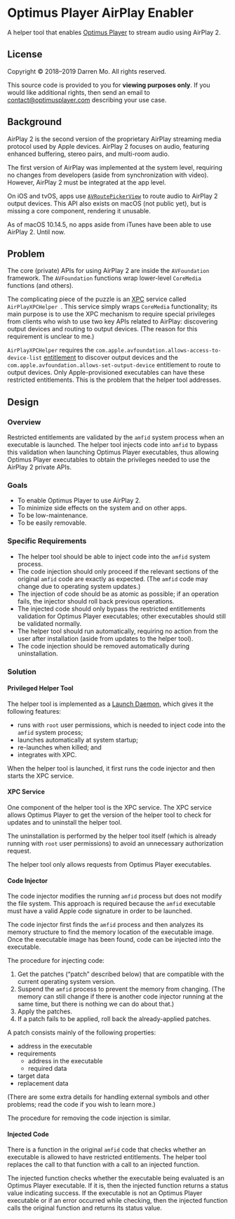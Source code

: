 # Optimus Player AirPlay Enabler

A helper tool that enables [Optimus Player](https://www.optimusplayer.com/) to stream audio using AirPlay 2.

## License

Copyright © 2018–2019 Darren Mo. All rights reserved.

This source code is provided to you for **viewing purposes only**. If you would like additional rights, then send an email to [contact@optimusplayer.com](mailto:contact@optimusplayer.com?subject=AirPlay%20Enabler:%20fill_this_in) describing your use case.

## Background

AirPlay 2 is the second version of the proprietary AirPlay streaming media protocol used by Apple devices. AirPlay 2 focuses on audio, featuring enhanced buffering, stereo pairs, and multi-room audio.

The first version of AirPlay was implemented at the system level, requiring no changes from developers (aside from synchronization with video). However, AirPlay 2 must be integrated at the app level.

On iOS and tvOS, apps use [`AVRoutePickerView`](https://developer.apple.com/documentation/avkit/avroutepickerview) to route audio to AirPlay 2 output devices. This API also exists on macOS (not public yet), but is missing a core component, rendering it unusable.

As of macOS 10.14.5, no apps aside from iTunes have been able to use AirPlay 2. Until now.

## Problem

The core (private) APIs for using AirPlay 2 are inside the `AVFoundation` framework. The `AVFoundation` functions wrap lower-level `CoreMedia` functions (and others).

The complicating piece of the puzzle is an [XPC](https://developer.apple.com/library/archive/documentation/MacOSX/Conceptual/BPSystemStartup/Chapters/CreatingXPCServices.html#//apple_ref/doc/uid/10000172i-SW6-SW1) service called `AirPlayXPCHelper `. This service simply wraps `CoreMedia` functionality; its main purpose is to use the XPC mechanism to require special privileges from clients who wish to use two key APIs related to AirPlay: discovering output devices and routing to output devices. (The reason for this requirement is unclear to me.)

`AirPlayXPCHelper` requires the `com.apple.avfoundation.allows-access-to-device-list` [entitlement](https://developer.apple.com/documentation/bundleresources/entitlements) to discover output devices and the `com.apple.avfoundation.allows-set-output-device` entitlement to route to output devices. Only Apple-provisioned executables can have these restricted entitlements. This is the problem that the helper tool addresses.

## Design

### Overview

Restricted entitlements are validated by the `amfid` system process when an executable is launched. The helper tool injects code into `amfid` to bypass this validation when launching Optimus Player executables, thus allowing Optimus Player executables to obtain the privileges needed to use the AirPlay 2 private APIs.

### Goals

- To enable Optimus Player to use AirPlay 2.
- To minimize side effects on the system and on other apps.
- To be low-maintenance.
- To be easily removable.

### Specific Requirements

- The helper tool should be able to inject code into the `amfid` system process.
- The code injection should only proceed if the relevant sections of the original `amfid` code are exactly as expected. (The `amfid` code may change due to operating system updates.)
- The injection of code should be as atomic as possible; if an operation fails, the injector should roll back previous operations.
- The injected code should only bypass the restricted entitlements validation for Optimus Player executables; other executables should still be validated normally.
- The helper tool should run automatically, requiring no action from the user after installation (aside from updates to the helper tool).
- The code injection should be removed automatically during uninstallation.

### Solution

#### Privileged Helper Tool

The helper tool is implemented as a [Launch Daemon](https://developer.apple.com/library/archive/documentation/MacOSX/Conceptual/BPSystemStartup/Chapters/DesigningDaemons.html#//apple_ref/doc/uid/10000172i-SW4-SW5), which gives it the following features:

- runs with `root` user permissions, which is needed to inject code into the `amfid` system process;
- launches automatically at system startup;
- re-launches when killed; and
- integrates with XPC.

When the helper tool is launched, it first runs the code injector and then starts the XPC service.

#### XPC Service

One component of the helper tool is the XPC service. The XPC service allows Optimus Player to get the version of the helper tool to check for updates and to uninstall the helper tool.

The uninstallation is performed by the helper tool itself (which is already running with `root` user permissions) to avoid an unnecessary authorization request.

The helper tool only allows requests from Optimus Player executables.

#### Code Injector

The code injector modifies the running `amfid` process but does not modify the file system. This approach is required because the `amfid` executable must have a valid Apple code signature in order to be launched.

The code injector first finds the `amfid` process and then analyzes its memory structure to find the memory location of the executable image. Once the executable image has been found, code can be injected into the executable.

The procedure for injecting code:

1. Get the patches (“patch” described below) that are compatible with the current operating system version.
2. Suspend the `amfid` process to prevent the memory from changing. (The memory can still change if there is another code injector running at the same time, but there is nothing we can do about that.)
3. Apply the patches.
4. If a patch fails to be applied, roll back the already-applied patches.

A patch consists mainly of the following properties:

- address in the executable
- requirements
  - address in the executable
  - required data
- target data
- replacement data

(There are some extra details for handling external symbols and other problems; read the code if you wish to learn more.)

The procedure for removing the code injection is similar.

#### Injected Code

There is a function in the original `amfid` code that checks whether an executable is allowed to have restricted entitlements. The helper tool replaces the call to that function with a call to an injected function.

The injected function checks whether the executable being evaluated is an Optimus Player executable. If it is, then the injected function returns a status value indicating success. If the executable is not an Optimus Player executable or if an error occurred while checking, then the injected function calls the original function and returns its status value.

